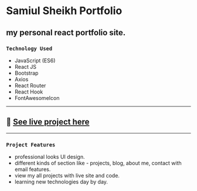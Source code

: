 # Samiul Sheikh Portfolio

## my personal react portfolio site.

### `Technology Used`
- JavaScript (ES6)
- React JS
- Bootstrap
- Axios
- React Router
- React Hook
- FontAwesomeIcon
---
## :link: [See live project here](https://sheikh-samiul.web.app/)

---
### `Project Features`
- professional looks UI design.
- different kinds of section like - projects, blog, about me, contact with email features.
- view my all projects with live site and code.
- learning new technologies day by day.